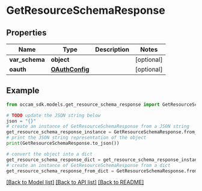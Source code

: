 # GetResourceSchemaResponse


## Properties

Name | Type | Description | Notes
------------ | ------------- | ------------- | -------------
**var_schema** | **object** |  | [optional] 
**oauth** | [**OAuthConfig**](OAuthConfig.md) |  | [optional] 

## Example

```python
from occam_sdk.models.get_resource_schema_response import GetResourceSchemaResponse

# TODO update the JSON string below
json = "{}"
# create an instance of GetResourceSchemaResponse from a JSON string
get_resource_schema_response_instance = GetResourceSchemaResponse.from_json(json)
# print the JSON string representation of the object
print(GetResourceSchemaResponse.to_json())

# convert the object into a dict
get_resource_schema_response_dict = get_resource_schema_response_instance.to_dict()
# create an instance of GetResourceSchemaResponse from a dict
get_resource_schema_response_from_dict = GetResourceSchemaResponse.from_dict(get_resource_schema_response_dict)
```
[[Back to Model list]](../README.md#documentation-for-models) [[Back to API list]](../README.md#documentation-for-api-endpoints) [[Back to README]](../README.md)


